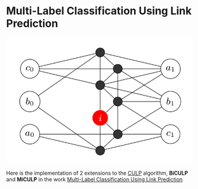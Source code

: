 # Multi-Label Classification Using Link Prediction
![](data/toy.png)

Here is the implementation of 2 extensions to the [CULP](https://github.com/AminFadaee/culp) algorithm, **BiCULP** and **MiCULP** in the work [Multi-Label Classification Using Link Prediction](https://arxiv.org/abs/2011.05476)
